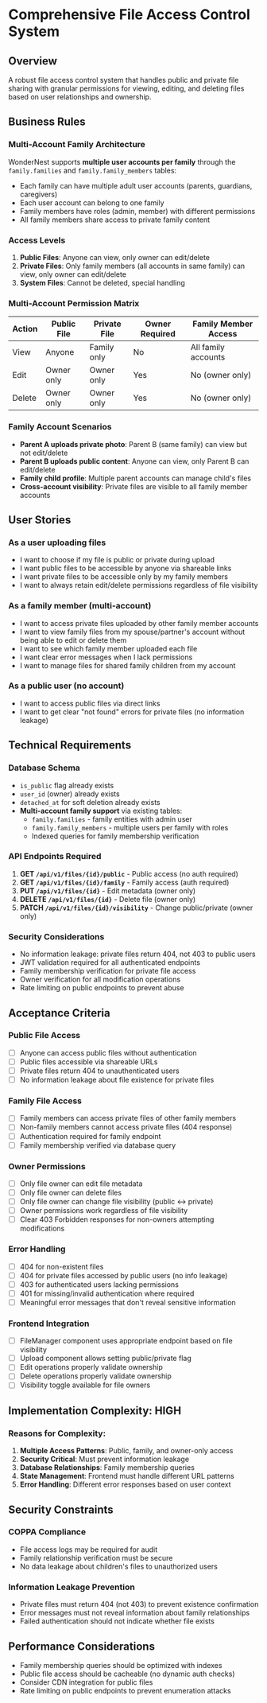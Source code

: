 # Comprehensive File Access Control System

## Overview
A robust file access control system that handles public and private file sharing with granular permissions for viewing, editing, and deleting files based on user relationships and ownership.

## Business Rules

### Multi-Account Family Architecture
WonderNest supports **multiple user accounts per family** through the `family.families` and `family.family_members` tables:
- Each family can have multiple adult user accounts (parents, guardians, caregivers)
- Each user account can belong to one family
- Family members have roles (admin, member) with different permissions
- All family members share access to private family content

### Access Levels
1. **Public Files**: Anyone can view, only owner can edit/delete
2. **Private Files**: Only family members (all accounts in same family) can view, only owner can edit/delete
3. **System Files**: Cannot be deleted, special handling

### Multi-Account Permission Matrix
| Action | Public File | Private File | Owner Required | Family Member Access |
|--------|-------------|--------------|----------------|---------------------|
| View   | Anyone      | Family only  | No             | All family accounts |
| Edit   | Owner only  | Owner only   | Yes            | No (owner only)     |
| Delete | Owner only  | Owner only   | Yes            | No (owner only)     |

### Family Account Scenarios
- **Parent A uploads private photo**: Parent B (same family) can view but not edit/delete
- **Parent B uploads public content**: Anyone can view, only Parent B can edit/delete  
- **Family child profile**: Multiple parent accounts can manage child's files
- **Cross-account visibility**: Private files are visible to all family member accounts

## User Stories

### As a user uploading files
- I want to choose if my file is public or private during upload
- I want public files to be accessible by anyone via shareable links
- I want private files to be accessible only by my family members
- I want to always retain edit/delete permissions regardless of file visibility

### As a family member (multi-account)
- I want to access private files uploaded by other family member accounts
- I want to view family files from my spouse/partner's account without being able to edit or delete them
- I want to see which family member uploaded each file
- I want clear error messages when I lack permissions
- I want to manage files for shared family children from my account

### As a public user (no account)
- I want to access public files via direct links
- I want to get clear "not found" errors for private files (no information leakage)

## Technical Requirements

### Database Schema
- `is_public` flag already exists
- `user_id` (owner) already exists  
- `detached_at` for soft deletion already exists
- **Multi-account family support** via existing tables:
  - `family.families` - family entities with admin user
  - `family.family_members` - multiple users per family with roles
  - Indexed queries for family membership verification

### API Endpoints Required
1. **GET `/api/v1/files/{id}/public`** - Public access (no auth required)
2. **GET `/api/v1/files/{id}/family`** - Family access (auth required)
3. **PUT `/api/v1/files/{id}`** - Edit metadata (owner only)
4. **DELETE `/api/v1/files/{id}`** - Delete file (owner only)
5. **PATCH `/api/v1/files/{id}/visibility`** - Change public/private (owner only)

### Security Considerations
- No information leakage: private files return 404, not 403 to public users
- JWT validation required for all authenticated endpoints
- Family membership verification for private file access
- Owner verification for all modification operations
- Rate limiting on public endpoints to prevent abuse

## Acceptance Criteria

### Public File Access
- [ ] Anyone can access public files without authentication
- [ ] Public files accessible via shareable URLs
- [ ] Private files return 404 to unauthenticated users
- [ ] No information leakage about file existence for private files

### Family File Access  
- [ ] Family members can access private files of other family members
- [ ] Non-family members cannot access private files (404 response)
- [ ] Authentication required for family endpoint
- [ ] Family membership verified via database query

### Owner Permissions
- [ ] Only file owner can edit file metadata
- [ ] Only file owner can delete files
- [ ] Only file owner can change file visibility (public ↔ private)
- [ ] Owner permissions work regardless of file visibility
- [ ] Clear 403 Forbidden responses for non-owners attempting modifications

### Error Handling
- [ ] 404 for non-existent files
- [ ] 404 for private files accessed by public users (no info leakage)
- [ ] 403 for authenticated users lacking permissions
- [ ] 401 for missing/invalid authentication where required
- [ ] Meaningful error messages that don't reveal sensitive information

### Frontend Integration
- [ ] FileManager component uses appropriate endpoint based on file visibility
- [ ] Upload component allows setting public/private flag
- [ ] Edit operations properly validate ownership
- [ ] Delete operations properly validate ownership
- [ ] Visibility toggle available for file owners

## Implementation Complexity: HIGH

### Reasons for Complexity:
1. **Multiple Access Patterns**: Public, family, and owner-only access
2. **Security Critical**: Must prevent information leakage
3. **Database Relationships**: Family membership queries
4. **State Management**: Frontend must handle different URL patterns
5. **Error Handling**: Different error responses based on user context

## Security Constraints

### COPPA Compliance
- File access logs may be required for audit
- Family relationship verification must be secure
- No data leakage about children's files to unauthorized users

### Information Leakage Prevention
- Private files must return 404 (not 403) to prevent existence confirmation
- Error messages must not reveal information about family relationships
- Failed authentication should not indicate whether file exists

## Performance Considerations
- Family membership queries should be optimized with indexes
- Public file access should be cacheable (no dynamic auth checks)
- Consider CDN integration for public files
- Rate limiting on public endpoints to prevent enumeration attacks